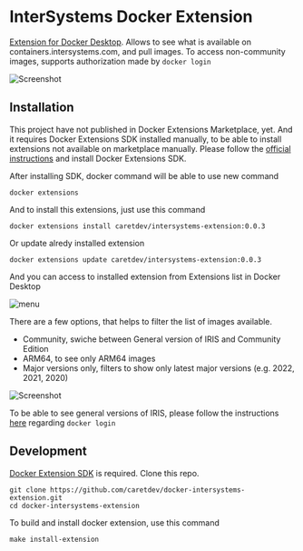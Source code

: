 InterSystems Docker Extension
===

[Extension for Docker Desktop](https://docs.docker.com/desktop/extensions/). Allows to see what is available on containers.intersystems.com, and pull images. To access non-community images, supports authorization made by `docker login`

![Screenshot](https://raw.githubusercontent.com/caretdev/docker-intersystems-extension/main/img/screenshot1.png)

Installation
---

This project have not published in Docker Extensions Marketplace, yet. 
And it requires Docker Extensions SDK installed manually, to be able to install extensions not available on marketplace manually. Please follow the [official instructions](https://docs.docker.com/desktop/extensions-sdk) and install Docker Extensions SDK.

After installing SDK, docker command will be able to use new command

```shell
docker extensions
```

And to install this extensions, just use this command

```shell
docker extensions install caretdev/intersystems-extension:0.0.3
```

Or update alredy installed extension

```shell
docker extensions update caretdev/intersystems-extension:0.0.3
```

And you can access to installed extension from Extensions list in Docker Desktop

![menu](https://raw.githubusercontent.com/caretdev/docker-intersystems-extension/main/img/full-screenshot.png)

There are a few options, that helps to filter the list of images available.

- Community, swiche between General version of IRIS and Community Edition
- ARM64, to see only ARM64 images
- Major versions only, filters to show only latest major versions (e.g. 2022, 2021, 2020)

![Screenshot](https://raw.githubusercontent.com/caretdev/docker-intersystems-extension/main/img/screenshot2.png)

To be able to see general versions of IRIS, please follow the instructions [here](https://community.intersystems.com/post/introducing-intersystems-container-registry) regarding `docker login`

Development
---

[Docker Extension SDK](https://docs.docker.com/desktop/extensions-sdk) is required. Clone this repo.

```shell
git clone https://github.com/caretdev/docker-intersystems-extension.git
cd docker-intersystems-extension
```

To build and install docker extension, use this command

```shell
make install-extension
```
